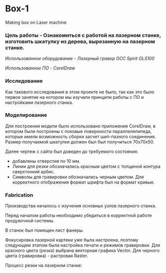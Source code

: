 # Box-1
Making box on Laser machine

### Цель работы - Ознакомиться с работой на лазерном станке, изготовить шкатулку из дерева, вырезанную на лазерном станке.

*Использованное оборудование - Лазерный гравер GCC Spirit GLS100*

*Использованное ПО - CorelDraw*

### Исследование

Как такового исследования в этом проекте не было, так как это было первое занятие на котором мы изучали принципи работы с ПО и настройками лазерного станка.

### Моделирование

Для построения модели было использовано приложение CorelDraw, в котором были построены с поковые поверхности параллелепипеда, которые имели возможность сборки засчет шип-пазного соединения. Размер получаемой шкатулки должен был был получиться 70х70х50.

Далее чертеж с сайта был доведен до требуемого состояния:
- добавлены отверстия по 10 мм.
- Линии для резки обозначались красным цветом с толщиной контура сверхтонкий арбис.
- Символы для гравировки обозначались черным цветом. Для корректного отображения формат шрифта был на формат кривые.

### Fabrication

Производства началось с изучения основных узлов лазерного станка.

Перед началом работы необходимо убедиться в корректной работе продувочной системы.

В станок был помещен лист фанеры.

Фокусировка лазерной картеки уже была настроена, поэтому следующем этапом была настройка печати и режимов гравировки. Для красного цвета (резка) выбрана векторная графика Vector. Для черного цвета (гравировка) - растровая Raster.

Процесс резки на лазерном станке:


